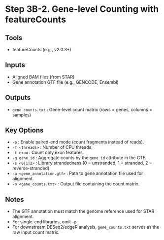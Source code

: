 # Step 3B-2. Gene-level Counting with featureCounts

## Tools 
- featureCounts (e.g., v2.0.3+)

## Inputs
- Aligned BAM files (from STAR)  
- Gene annotation GTF file (e.g., GENCODE, Ensembl)  

## Outputs
- `gene_counts.txt` : Gene-level count matrix (rows = genes, columns = samples)

## Key Options
- `-p` : Enable paired-end mode (count fragments instead of reads).  
- `-T <threads>` : Number of CPU threads.  
- `-t exon` : Count only exon features.  
- `-g gene_id` : Aggregate counts by the `gene_id` attribute in the GTF.  
- `-s <0|1|2>` : Library strandedness (0 = unstranded, 1 = stranded, 2 = reverse-stranded).  
- `-a <gene_annotation.gtf>` : Path to gene annotation file used for alignment.  
- `-o <gene_counts.txt>` : Output file containing the count matrix.  

## Notes
- The GTF annotation must match the genome reference used for STAR alignment.  
- For single-end libraries, omit `-p`.  
- For downstream DESeq2/edgeR analysis, `gene_counts.txt` serves as the raw input count matrix.  
